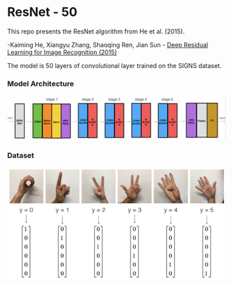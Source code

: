 # ResNet - 50

This repo presents the ResNet algorithm from He et al. (2015).

-Kaiming He, Xiangyu Zhang, Shaoqing Ren, Jian Sun - [Deep Residual Learning for Image Recognition (2015)](https://arxiv.org/abs/1512.03385)

The model is 50 layers of convolutional layer trained on the SIGNS dataset.

### Model Architecture

![ResNet - 50 Architecture](images/ResNet_Arcitecture.png?raw=true "ResNet - 50 Architecture")

### Dataset

![SIGNS dataset](images/signs_data.png?raw=true "SIGNS dataset")
